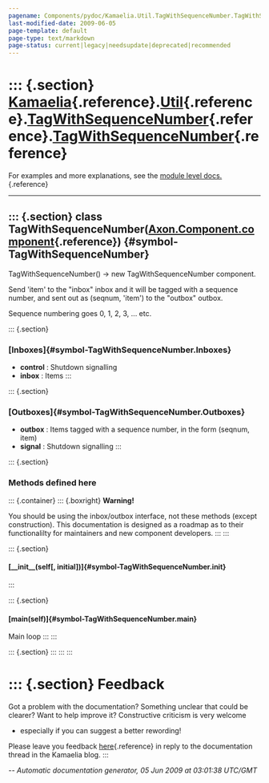```yaml
---
pagename: Components/pydoc/Kamaelia.Util.TagWithSequenceNumber.TagWithSequenceNumber
last-modified-date: 2009-06-05
page-template: default
page-type: text/markdown
page-status: current|legacy|needsupdate|deprecated|recommended
---
```

::: {.section}
[Kamaelia](/Components/pydoc/Kamaelia.html){.reference}.[Util](/Components/pydoc/Kamaelia.Util.html){.reference}.[TagWithSequenceNumber](/Components/pydoc/Kamaelia.Util.TagWithSequenceNumber.html){.reference}.[TagWithSequenceNumber](/Components/pydoc/Kamaelia.Util.TagWithSequenceNumber.TagWithSequenceNumber.html){.reference}
======================================================================================================================================================================================================================================================================================================================================

For examples and more explanations, see the [module level
docs.](/Components/pydoc/Kamaelia.Util.TagWithSequenceNumber.html){.reference}

------------------------------------------------------------------------

::: {.section}
class TagWithSequenceNumber([Axon.Component.component](/Docs/Axon/Axon.Component.component.html){.reference}) {#symbol-TagWithSequenceNumber}
-------------------------------------------------------------------------------------------------------------

TagWithSequenceNumber() -\> new TagWithSequenceNumber component.

Send \'item\' to the \"inbox\" inbox and it will be tagged with a
sequence number, and sent out as (seqnum, \'item\') to the \"outbox\"
outbox.

Sequence numbering goes 0, 1, 2, 3, \... etc.

::: {.section}
### [Inboxes]{#symbol-TagWithSequenceNumber.Inboxes}

-   **control** : Shutdown signalling
-   **inbox** : Items
:::

::: {.section}
### [Outboxes]{#symbol-TagWithSequenceNumber.Outboxes}

-   **outbox** : Items tagged with a sequence number, in the form
    (seqnum, item)
-   **signal** : Shutdown signalling
:::

::: {.section}
### Methods defined here

::: {.container}
::: {.boxright}
**Warning!**

You should be using the inbox/outbox interface, not these methods
(except construction). This documentation is designed as a roadmap as to
their functionalilty for maintainers and new component developers.
:::
:::

::: {.section}
#### [\_\_init\_\_(self\[, initial\])]{#symbol-TagWithSequenceNumber.__init__}
:::

::: {.section}
#### [main(self)]{#symbol-TagWithSequenceNumber.main}

Main loop
:::
:::

::: {.section}
:::
:::
:::

::: {.section}
Feedback
========

Got a problem with the documentation? Something unclear that could be
clearer? Want to help improve it? Constructive criticism is very welcome
- especially if you can suggest a better rewording!

Please leave you feedback
[here](../../../cgi-bin/blog/blog.cgi?rm=viewpost&nodeid=1142023701){.reference}
in reply to the documentation thread in the Kamaelia blog.
:::

*\-- Automatic documentation generator, 05 Jun 2009 at 03:01:38 UTC/GMT*
